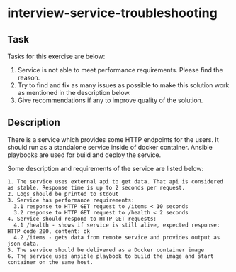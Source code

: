 # interview-service-troubleshooting

## Task

Tasks for this exercise are below:

1. Service is not able to meet performance requirements. Please find the reason.
2. Try to find and fix as many issues as possible to make this solution work as mentioned in the description below.
3. Give recommendations if any to improve quality of the solution.

## Description

There is a service which provides some HTTP endpoints for the users. It should run as a standalone service inside of docker container.
Ansible playbooks are used for build and deploy the service.


Some description and requirements of the service are listed below:

```
1. The service uses external api to get data. That api is considered as stable. Response time is up to 2 seconds per request.
2. Logs should be printed to stdout
3. Service has performance requirements:
  3.1 response to HTTP GET request to /items < 10 seconds
  3.2 response to HTTP GET request to /health < 2 seconds
4. Service should respond to HTTP GET requests:
  4.1 /health - shows if service is still alive, expected response: HTTP code 200, content: ok
  4.2 /items - gets data from remote service and provides output as json data.
5. The service should be delivered as a Docker container image
6. The service uses ansible playbook to build the image and start container on the same host.
```
